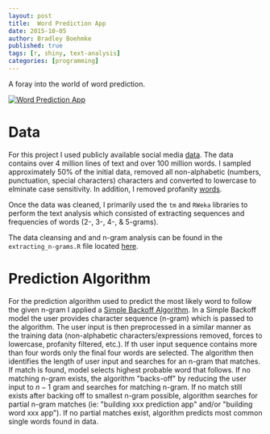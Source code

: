 ```yaml
---
layout: post
title:  Word Prediction App
date: 2015-10-05
author: Bradley Boehmke
published: true
tags: [r, shiny, text-analysis]
categories: [programming]
---
```


A foray into the world of word prediction.

[![Word Prediction App](http://bradleyboehmke.github.io/figure/source/word-prediction-app/2015-12-28-word-prediction-app/ScreenShot.png)](https://bradleyboehmke.shinyapps.io/word_prediction_app)
<!--more-->

# Data
For this project I used publicly available social media [data](http://www.corpora.heliohost.org/index.html).  The data contains over 4 million lines of text and over 100 million words.  I sampled approximately 50% of the initial data, removed all non-alphabetic (numbers, punctuation, special characters) characters and converted to lowercase to elminate case sensitivity.  In addition, I removed profanity [words](https://github.com/shutterstock/List-of-Dirty-Naughty-Obscene-and-Otherwise-Bad-Words/blob/master/en).

Once the data was cleaned, I primarily used the `tm` and `RWeka` libraries to perform the text analysis which consisted of extracting sequences and frequencies of words (2-, 3-, 4-, & 5-grams).

The data cleansing and and n-gram analysis can be found in the `extracting_n-grams.R` file located [here](https://github.com/bradleyboehmke/word_prediction_app).

# Prediction Algorithm
For the prediction algorithm used to predict the most likely word to follow the given n-gram I applied a [Simple Backoff Algorithm](http://en.wikipedia.org/wiki/Katz%27s_back-off_model).  In a Simple Backoff model the user provides character sequence (n-gram) which is passed to the algorithm.  The user input is then preprocessed in a similar manner as the training data (non-alphabetic characters/expressions removed, forces to lowercase, profanity filtered, etc.).  If th user input sequence contains more than four words only the final four words are selected.  The algorithm then identifies the length of user input and searches for an n-gram that matches.  If match is found, model selects highest probable word that follows.  If no matching n-gram exists, the algorithm "backs-off" by reducing the user input to $n-1$ gram and searches for matching n-gram.  If no match still exists after backing off to smallest n-gram possible, algorithm searches for partial n-gram matches (ie: "building xxx prediction app" and/or "building word xxx app").  If no partial matches exist, algorithm predicts most common single words found in data.

